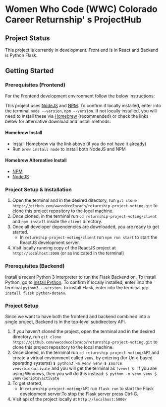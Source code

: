 # Women Who Code (WWC) Colorado Career Returnship' s ProjectHub

## Project Status

This project is currently in development. Front end is in React and Backend is Python Flask.

## Getting Started

### Prerequisites (Frontend)

For the Frontend development environment follow the below instructions:

This project uses [NodeJS](http://nodejs.org) and [NPM](https://npmjs.com). To confirm if locally installed, enter into the terminal `node --version`, `npm --version`. If not locally installed, you will need to install these via [Homebrew](https://brew.sh/) (recommended) or check the links below for alternative download and install methods.

#### Homebrew Install

- Install Homebrew via the link above (if you do not have it already)
- Run `brew install node` to install both NodeJS and NPM

#### Homebrew Alternative Install

- [NPM](https://docs.npmjs.com/downloading-and-installing-node-js-and-npm)
- [NodeJS](https://nodejs.org/en/download/)

### Project Setup & Installation

1. Open the terminal and in the desired directory, run `git clone https://github.com/wwcodecolorado/returnship-project-voting.git` to clone this project repository to the local machine.
2. Once cloned, in the terminal run `cd returnship-project-voting/client` and `npm install` inside the `client` directory.
3. Once all developer dependencies are downloaded, you are ready to get started.
   - In `returnship-project-voting/client` run `npm run start` to start the ReactJS development server.
4. Visit locally running copy of the ReactJS project at `http://localhost:3000` (or as indicated in the terminal)

### Prerequisites (Backend)

Install a recent Python 3 interpreter to run the Flask Backend on. To install Python, go to [install Python](https://www.python.org/). To confirm if locally installed, enter into the terminal `python3 --version`.
To install Flask, enter into the terminal `pip install flask python-dotenv`.

### Project Setup

Since we want to have both the frontend and backend combined into a single project,  Backend is in the top-level subdirectory API.

1. If you haven't cloned the project, open the terminal and in the desired directory, run `git clone https://github.com/wwcodecolorado/returnship-project-voting.git` to clone this project repository to the local machine.
2. Once cloned, in the terminal run
`cd returnship-project-voting/API`
and create a virtual environment called `venv`, by entering (for Unix-based operating systems)
``$ python3 -m venv venv
$ source venv/bin/activate``
and you will get the terminal as `(venv) $ `
If you are using Windows, then you will do this instead:
``$ python -m venv venv
$ venv\Scripts\activate``
3. To get started,
   - In `returnship-project-voting/API` run `flask run` to start the Flask development server.To stop the Flask server press Ctrl-C.
4. Visit api of the project locally at `http://localhost:5000/`
